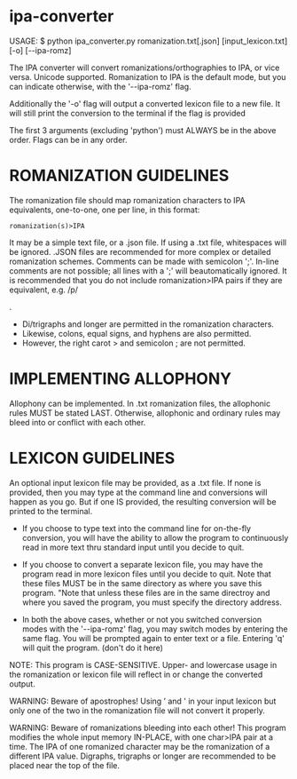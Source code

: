 # ipa-converter
USAGE: $ python ipa_converter.py romanization.txt[.json] [input_lexicon.txt] [-o] [--ipa-romz]

The IPA converter will convert romanizations/orthographies to IPA, or vice versa. Unicode supported.
Romanization to IPA is the default mode, but you can indicate otherwise, with the '--ipa-romz' flag.

Additionally the '-o' flag will output a converted lexicon file to a new file. It will still print the
conversion to the terminal if the flag is provided

The first 3 arguments (excluding 'python') must ALWAYS be in the above order. Flags can be in any order.


# ROMANIZATION GUIDELINES
The romanization file should map romanization characters to IPA equivalents, one-to-one,
one per line, in this format: 

    romanization(s)>IPA

It may be a simple text file, or a .json file. If using a .txt file, whitespaces will be ignored. .JSON files are
recommended for more complex or detailed romanization schemes.
Comments can be made with semicolon ';'. In-line comments are not possible; all lines with a ';' will beautomatically ignored.
It is recommended that you do not include romanization>IPA pairs if they are equivalent, e.g. /p/ <p>.

 - Di/trigraphs and longer are permitted in the romanization characters.
 - Likewise, colons, equal signs, and hyphens are also permitted.
 - However, the right carot > and semicolon ; are not permitted.


# IMPLEMENTING ALLOPHONY
Allophony can be implemented. In .txt romanization files, the allophonic rules MUST be stated LAST.
Otherwise, allophonic and ordinary rules may bleed into or conflict with each other.


# LEXICON GUIDELINES
An optional input lexicon file may be provided, as a .txt file. If none is provided, then
you may type at the command line and conversions will happen as you go.
But if one IS provided, the resulting conversion will be printed to the terminal.

 - If you choose to type text into the command line for on-the-fly conversion, you will have the ability
to allow the program to continuously read in more text thru standard input until you decide to quit.
 - If you choose to convert a separate lexicon file, you may have the program read in more lexicon files
until you decide to quit. Note that these files MUST be in the same directory as where you save this program.
"Note that unless these files are in the same directroy and where you saved the program, you must specify the directory address.

 - In both the above cases, whether or not you switched conversion modes with the '--ipa-romz' flag,
you may switch modes by entering the same flag. You will be prompted again to enter text or a file.
Entering 'q' will quit the program. (don't do it here)

NOTE: This program is CASE-SENSITIVE. Upper- and lowercase usage in the romanization or lexicon file
will reflect in or change the converted output.

WARNING: Beware of apostrophes! Using ’ and ' in your input lexicon but only one of the two in the romanization
file will not convert it properly.

WARNING: Beware of romanizations bleeding into each other! This program modifies the whole input memory IN-PLACE, with
one char>IPA pair at a time. The IPA of one romanized character may be the romanization of a different IPA value.
Digraphs, trigraphs or longer are recommended to be placed near the top of the file.
